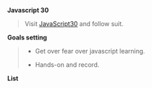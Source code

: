 **Javascript 30**<p>
>Visit [JavaScript30](https://javascript30.com/) and follow suit.

**Goals setting**<p>
>* Get over fear over javascript learning.<p>
>* Hands-on and record.<p>

**List**
